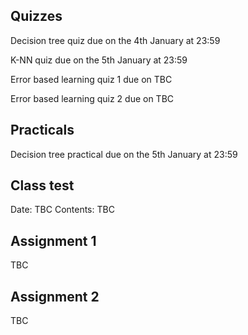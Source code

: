 Quizzes
-------
Decision tree quiz due on the 4th January at 23:59

K-NN quiz due on the 5th January at 23:59

Error based learning quiz 1 due on TBC

Error based learning quiz 2 due on TBC


Practicals
-----------
Decision tree practical due on the 5th January at 23:59




Class test
----------

Date: TBC
Contents: TBC


Assignment 1
------------
TBC


Assignment 2
------------
TBC
